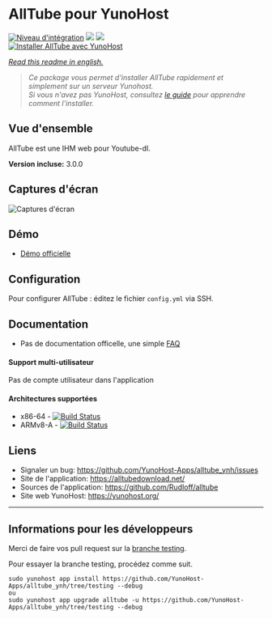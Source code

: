 # AllTube pour YunoHost

[![Niveau d'intégration](https://dash.yunohost.org/integration/alltube.svg)](https://dash.yunohost.org/appci/app/alltube) ![](https://ci-apps.yunohost.org/ci/badges/alltube.status.svg) ![](https://ci-apps.yunohost.org/ci/badges/alltube.maintain.svg)  
[![Installer AllTube avec YunoHost](https://install-app.yunohost.org/install-with-yunohost.png)](https://install-app.yunohost.org/?app=alltube)

*[Read this readme in english.](./README.md)*

> *Ce package vous permet d'installer AllTube rapidement et simplement sur un serveur Yunohost.  
Si vous n'avez pas YunoHost, consultez [le guide](https://yunohost.org/#/install) pour apprendre comment l'installer.*

## Vue d'ensemble
AllTube est une IHM web pour Youtube-dl.

**Version incluse:** 3.0.0

## Captures d'écran

![Captures d'écran](https://github.com/Rudloff/alltube/raw/master/img/screenshot.png "alltube IHM")

## Démo

* [Démo officielle](https://alltubedownload.net/)

## Configuration

Pour configurer AllTube : éditez le fichier `config.yml` via SSH.

## Documentation

 * Pas de documentation officelle, une simple [FAQ](https://github.com/Rudloff/alltube/blob/master/resources/FAQ.md)

#### Support multi-utilisateur

Pas de compte utilisateur dans l'application

#### Architectures supportées

* x86-64 - [![Build Status](https://ci-apps.yunohost.org/ci/logs/alltube%20%28Apps%29.svg)](https://ci-apps.yunohost.org/ci/apps/alltube/)
* ARMv8-A - [![Build Status](https://ci-apps-arm.yunohost.org/ci/logs/alltube%20%28Apps%29.svg)](https://ci-apps-arm.yunohost.org/ci/apps/alltube/)

## Liens

 * Signaler un bug: https://github.com/YunoHost-Apps/alltube_ynh/issues
 * Site de l'application: https://alltubedownload.net/
 * Sources de l'application: https://github.com/Rudloff/alltube
 * Site web YunoHost: https://yunohost.org/

---

## Informations pour les développeurs

Merci de faire vos pull request sur la [branche testing](https://github.com/YunoHost-Apps/alltube_ynh/tree/testing).

Pour essayer la branche testing, procédez comme suit.
```
sudo yunohost app install https://github.com/YunoHost-Apps/alltube_ynh/tree/testing --debug
ou
sudo yunohost app upgrade alltube -u https://github.com/YunoHost-Apps/alltube_ynh/tree/testing --debug
```
